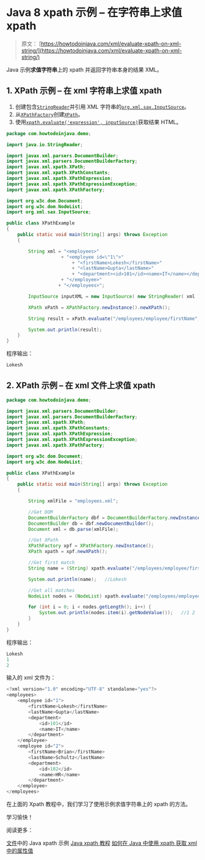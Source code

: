 # Java 8 xpath 示例 – 在字符串上求值 xpath

> 原文： [https://howtodoinjava.com/xml/evaluate-xpath-on-xml-string/](https://howtodoinjava.com/xml/evaluate-xpath-on-xml-string/)

Java 示例**求值字符串**上的 xpath 并返回字符串本身的结果 XML。

## 1\. XPath 示例 – 在 xml 字符串上求值 xpath

1.  创建包含[`StringReader`](https://docs.oracle.com/javase/8/docs/api/java/io/StringReader.html)并引用 XML 字符串的[`org.xml.sax.InputSource`](https://docs.oracle.com/javase/7/docs/api/org/xml/sax/InputSource.html)。
2.  从[`XPathFactory`](https://docs.oracle.com/javase/8/docs/api/javax/xml/xpath/XPathFactory.html)创建[`XPath`](https://docs.oracle.com/javase/8/docs/api/javax/xml/xpath/XPath.html)。
3.  使用[`xpath.evaluate('expression', inputSource)`](https://docs.oracle.com/javase/8/docs/api/javax/xml/xpath/XPath.html#evaluate-java.lang.String-org.xml.sax.InputSource-)获取结果 HTML。

```java
package com.howtodoinjava.demo;

import java.io.StringReader;

import javax.xml.parsers.DocumentBuilder;
import javax.xml.parsers.DocumentBuilderFactory;
import javax.xml.xpath.XPath;
import javax.xml.xpath.XPathConstants;
import javax.xml.xpath.XPathExpression;
import javax.xml.xpath.XPathExpressionException;
import javax.xml.xpath.XPathFactory;

import org.w3c.dom.Document;
import org.w3c.dom.NodeList;
import org.xml.sax.InputSource;

public class XPathExample 
{
	public static void main(String[] args) throws Exception 
	{

		String xml = "<employees>"
					+ "<employee id=\"1\">"
						+ "<firstName>Lokesh</firstName>"
						+ "<lastName>Gupta</lastName>"
						+ "<department><id>101</id><name>IT</name></department>"
					+ "</employee>"
				   + "</employees>";

		InputSource inputXML = new InputSource( new StringReader( xml ) );

        XPath xPath = XPathFactory.newInstance().newXPath();

        String result = xPath.evaluate("/employees/employee/firstName", inputXML);

        System.out.println(result);
    }
}    

```

程序输出：

```java
Lokesh

```

## 2\. XPath 示例 – 在 xml 文件上求值 xpath

```java
package com.howtodoinjava.demo;

import javax.xml.parsers.DocumentBuilder;
import javax.xml.parsers.DocumentBuilderFactory;
import javax.xml.xpath.XPath;
import javax.xml.xpath.XPathConstants;
import javax.xml.xpath.XPathExpression;
import javax.xml.xpath.XPathExpressionException;
import javax.xml.xpath.XPathFactory;

import org.w3c.dom.Document;
import org.w3c.dom.NodeList;

public class XPathExample 
{
	public static void main(String[] args) throws Exception 
	{

		String xmlFile = "employees.xml";

		//Get DOM
		DocumentBuilderFactory dbf = DocumentBuilderFactory.newInstance();
        DocumentBuilder db = dbf.newDocumentBuilder();
        Document xml = db.parse(xmlFile);

        //Get XPath 
        XPathFactory xpf = XPathFactory.newInstance();
        XPath xpath = xpf.newXPath();

        //Get first match
        String name = (String) xpath.evaluate("/employees/employee/firstName", xml, XPathConstants.STRING);

        System.out.println(name);	//Lokesh

        //Get all matches
        NodeList nodes = (NodeList) xpath.evaluate("/employees/employee/@id", xml, XPathConstants.NODESET);

        for (int i = 0; i < nodes.getLength(); i++) {
        	System.out.println(nodes.item(i).getNodeValue());	//1 2
        }
    }
}    

```

程序输出：

```java
Lokesh
1
2

```

输入的 xml 文件为：

```java
<?xml version="1.0" encoding="UTF-8" standalone="yes"?>
<employees>
    <employee id="1">
        <firstName>Lokesh</firstName>
        <lastName>Gupta</lastName>
        <department>
            <id>101</id>
            <name>IT</name>
        </department>
    </employee>
    <employee id="2">
        <firstName>Brian</firstName>
        <lastName>Schultz</lastName>
        <department>
            <id>102</id>
            <name>HR</name>
        </department>
    </employee>
</employees>

```

在上面的 Xpath 教程中，我们学习了使用示例求值字符串上的 xpath 的方法。

学习愉快！

阅读更多：

[文件](https://howtodoinjava.com/xml/evaluate-xpath-on-dom/)中的 Java xpath 示例
[Java xpath 教程](https://howtodoinjava.com/xml/how-to-work-with-xpaths-in-java-with-examples/)
[如何在 Java 中使用 xpath 获取 xml 中的属性值](https://howtodoinjava.com/xml/xpath-attribute-evaluate/)
